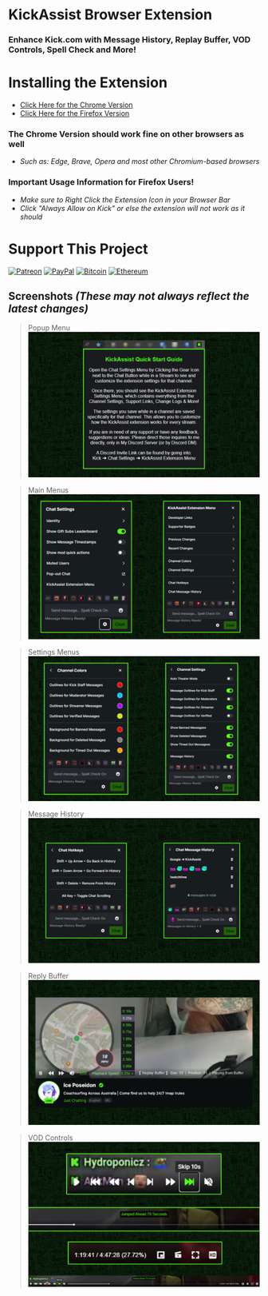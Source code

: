 # KickAssist Browser Extension
### Enhance Kick.com with Message History, Replay Buffer, VOD Controls, Spell Check and More!  
    
    
# Installing the Extension
- [Click Here for the Chrome Version](https://chromewebstore.google.com/detail/kickassist/mhofahpppljielibicgjjjddhnkmhpml)
- [Click Here for the Firefox Version](https://addons.mozilla.org/en-US/firefox/addon/kickassist/)

### The Chrome Version should work fine on other browsers as well  
- *Such as: Edge, Brave, Opera and most other Chromium-based browsers*  
    
    
### Important Usage Information for Firefox Users!  
- *Make sure to Right Click the Extension Icon in your Browser Bar*  
- *Click "Always Allow on Kick" or else the extension will not work as it should*  

# Support This Project  
  
[![Patreon](https://img.shields.io/badge/Patreon-F96854?style=for-the-badge&logo=patreon&logoColor=white)](https://www.patreon.com/miahfuta) [![PayPal](https://img.shields.io/badge/PayPal-00457C?style=for-the-badge&logo=paypal&logoColor=white)](https://www.paypal.me/miahfuta)  [![Bitcoin](https://img.shields.io/badge/Bitcoin-000?style=for-the-badge&logo=bitcoin&logoColor=white)](https://www.miahfuta.com/#donations) [![Ethereum](https://img.shields.io/badge/Ethereum-3C3C3D?style=for-the-badge&logo=Ethereum&logoColor=white)](https://www.miahfuta.com/#donations)   
   
## Screenshots *(These may not always reflect the latest changes)*  

> Popup Menu
![Popup Menu](/screenshots/popup.png)  

> Main Menus
![Main Menus](/screenshots/mainmenus.png)  

> Settings Menus
![Settings Menus](/screenshots/settingsmenus.png)  

> Message History
![Message History](/screenshots/messagehistory.png)  

> Reply Buffer
![Replay Buffer](/screenshots/replaybuffer.png)  

> VOD Controls
![VOD Controls](/screenshots/vodcontrols.png)